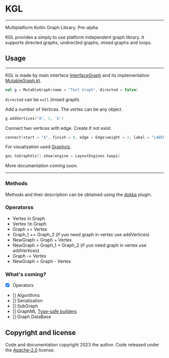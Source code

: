 # KGL
____
Multiplatform Kotlin Graph Library.
Pre-alpha

KGL provides a simply to use platform independent graph library.  It supports directed graphs, undirected graphs, mixed graphs and loops.



## Usage
____
KGL is made by main interface [InterfaceGraph](src/commonMain/kotlin/AbstractGraph.kt) and its 
implementation [MutableGraph.kt](src/commonMain/kotlin/MutableGraph.kt).


```kotlin
val g = MutableGraph(name = "Test Graph", directed = false)
```
`directed` can be `null` (mixed graph).

Add a number of Vertices. The vertex can be any object.
```kotlin
g.addVertices("A", 1, 'b')
```
Connect two vertices with edge. Create if not exist.
```kotlin
connect(start = "A", finish = 8, edge = Edge(weight = 1, label = "LABEL"))
```
For visualization used [Graphviz](https://graphviz.org/).
```kotlin
goc.toGraphViz().show(engine = LayoutEngines.twopi)
```


More documentation coming soon.
____
### Methods

Methods and their description can be obtained using the [dokka](https://github.com/Kotlin/dokka) plugin.

### Operatorss
* Vertex in Graph
* Vertex !in Graph
* Graph += Vertex
* Graph_1 += Graph_2 (if yuo need graph in vertex use addVertices)
* NewGraph = Graph + Vertex
* NewGraph = Graph_1 + Graph_2 (if yuo need graph in vertex use addVertices)
* Graph -= Vertex
* NewGraph = Graph - Vertex

### What's coming?
- [x] Operators
- [] Algorithms
- [] Serialization
- [] SubGraph
- [] GraphML [Type-safe builders](https://kotlinlang.org/docs/type-safe-builders.html)
- [] Graph DataBase

[//]: # (@/serialization)

## Copyright and license

Code and documentation copyright 2023 the author. 
Code released under the [Apache-2.0](http://www.apache.org/licenses/LICENSE-2.0) license. 

[//]: # (Docs released under [Creative Commons]&#40;docs/LICENSE&#41;.)